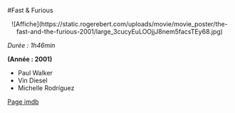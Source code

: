 #Fast & Furious

<center>![Affiche](https://static.rogerebert.com/uploads/movie/movie_poster/the-fast-and-the-furious-2001/large_3cucyEuLOOjjJ8nem5facsTEy68.jpg)</center>

*Durée : 1h46min*

**(Année : 2001)**

* Paul Walker
* Vin Diesel
* Michelle Rodríguez

[Page imdb](http://www.imdb.com/title/tt0232500/)
